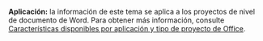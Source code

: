   **Aplicación:** la información de este tema se aplica a los proyectos de nivel de documento de Word. Para obtener más información, consulte [Características disponibles por aplicación y tipo de proyecto de Office](../../vsto/features-available-by-office-application-and-project-type.md).

  